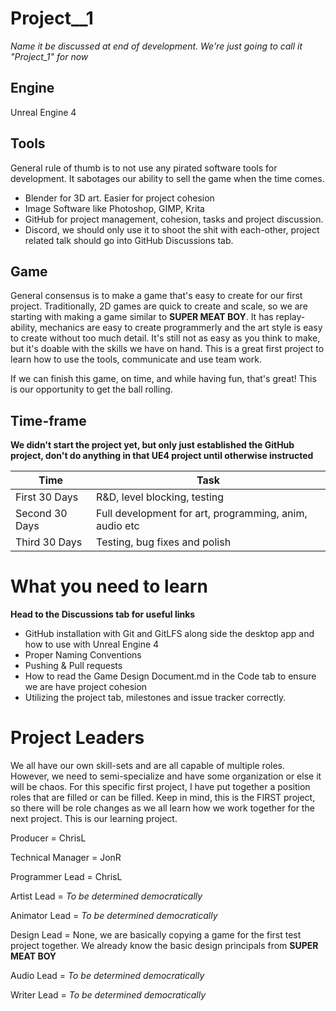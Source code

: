 # Project__1
*Name it be discussed at end of development. We're just going to call it "Project_1" for now*

## Engine
Unreal Engine 4

## Tools
General rule of thumb is to not use any pirated software tools for development. It sabotages our ability to sell the game when the time comes. 
* Blender for 3D art. Easier for project cohesion
* Image Software like Photoshop, GIMP, Krita
* GitHub for project management, cohesion, tasks and project discussion.
* Discord, we should only use it to shoot the shit with each-other, project related talk should go into GitHub Discussions tab.

## Game
General consensus is to make a game that's easy to create for our first project. Traditionally, 2D games are quick to create and scale, so we are starting with making a game similar to **SUPER MEAT BOY**. It has replay-ability, mechanics are easy to create programmerly and the art style is easy to create without too much detail. It's still not as easy as you think to make, but it's doable with the skills we have on hand. This is a great first project to learn how to use the tools, communicate and use team work. 

If we can finish this game, on time, and while having fun, that's great! This is our opportunity to get the ball rolling. 

## Time-frame
**We didn't start the project yet, but only just established the GitHub project, don't do anything in that UE4 project until otherwise instructed**

Time | Task
------------ | -------------
First 30 Days | R&D, level blocking, testing
Second 30 Days | Full development for art, programming, anim, audio etc
Third 30 Days | Testing, bug fixes and polish

# What you need to learn
**Head to the Discussions tab for useful links**
* GitHub installation with Git and GitLFS along side the desktop app and how to use with Unreal Engine 4
* Proper Naming Conventions
* Pushing & Pull requests
* How to read the Game Design Document.md in the Code tab to ensure we are have project cohesion
* Utilizing the project tab, milestones and issue tracker correctly. 

# Project Leaders
We all have our own skill-sets and are all capable of multiple roles. However, we need to semi-specialize and have some organization or else it will be chaos. For this specific first project, I have put together a position roles that are filled or can be filled. Keep in mind, this is the FIRST project, so there will be role changes as we all learn how we work together for the next project. This is our learning project. 

Producer = ChrisL

Technical Manager = JonR

Programmer Lead = ChrisL

Artist Lead = *To be determined democratically*

Animator Lead = *To be determined democratically*

Design Lead = None, we are basically copying a game for the first test project together. We already know the basic design principals from **SUPER MEAT BOY**

Audio Lead = *To be determined democratically*

Writer Lead = *To be determined democratically*
